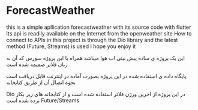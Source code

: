 # ForecastWeather
this is a simple apllication forecastweather with its source code with flutter
Its api is readily available on the Internet from the openweather site
How to connect to APIs in this project is through the Dio library and the latest method (Future, Streams) is used
I hope you enjoy it


این یک پروژه ی ساده پیش بینی اب هوا میباشد همراه با این پروژه سورس کد آن به زبان فلاتر ضمیمه شده است 
 

پایگاه داده ی استفاده شده در این پروژه بصورت آماده در اینترنت قابل دریافت است نحوه اتصال آن از طریق کتابخانه 

Dio
در این پروژه از اخرین ورژن فلاتر استفاده شده است و از کتابخانه های زیر بکار برده شده است
Future/Streams
